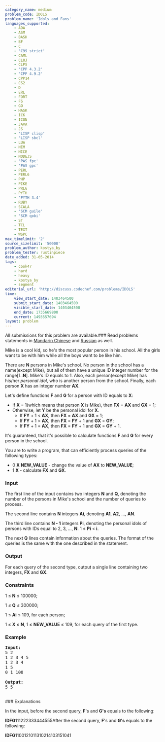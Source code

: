 ```yaml
---
category_name: medium
problem_code: IDOLS
problem_name: 'Idols and Fans'
languages_supported:
    - ADA
    - ASM
    - BASH
    - BF
    - C
    - 'C99 strict'
    - CAML
    - CLOJ
    - CLPS
    - 'CPP 4.3.2'
    - 'CPP 4.9.2'
    - CPP14
    - CS2
    - D
    - ERL
    - FORT
    - FS
    - GO
    - HASK
    - ICK
    - ICON
    - JAVA
    - JS
    - 'LISP clisp'
    - 'LISP sbcl'
    - LUA
    - NEM
    - NICE
    - NODEJS
    - 'PAS fpc'
    - 'PAS gpc'
    - PERL
    - PERL6
    - PHP
    - PIKE
    - PRLG
    - PYTH
    - 'PYTH 3.4'
    - RUBY
    - SCALA
    - 'SCM guile'
    - 'SCM qobi'
    - ST
    - TCL
    - TEXT
    - WSPC
max_timelimit: '2'
source_sizelimit: '50000'
problem_author: kostya_by
problem_tester: rustinpiece
date_added: 31-05-2014
tags:
    - cook47
    - hard
    - heavy
    - kostya_by
    - segment
editorial_url: 'http://discuss.codechef.com/problems/IDOLS'
time:
    view_start_date: 1403464500
    submit_start_date: 1403464500
    visible_start_date: 1403464500
    end_date: 1735669800
    current: 1493557694
layout: problem
---
```

All submissions for this problem are available.###  Read problems statements in [Mandarin Chinese](http://www.codechef.com/download/translated/COOK47/mandarin2/IDOLS2.pdf) and [Russian](http://www.codechef.com/download/translated/COOK47/russian/IDOLS1.pdf) as well.

Mike is a cool kid, so he's the most popular person in his school. All the girls want to be with him while all the boys want to be like him.

There are **N** persons in Mike's school. No person in the school has a name(except Mike), but all of them have a unique ID integer number for the range\[1..**N**\]. Mike's ID equals to 1. Also, each person(except Mike) has his/her _personal idol_, who is another person from the school. Finally, each person **X** has an integer number **AX**.

Let's define functions **F** and **G** for a person with ID equals to **X**:

- If **X** = 1(which means that person **X** is Mike), then **FX** = **AX** and **GX** = 1;
- Otherwise, let **Y** be the personal idol for **X**. 
  - If **FY** + 1 < **AX**, then **FX** = **AX** and **GX** = 1;
  - If **FY** + 1 > **AX**, then **FX** = **FY** + 1 and **GX** = **GY**;
  - If **FY** + 1 = **AX**, then **FX** = **FY** + 1 and **GX** = **GY** + 1.

It's guaranteed, that it's possible to calculate functions **F** and **G** for every person in the school.

You are to write a program, that can efficiently process queries of the following types:

- 0 **X** **NEW\_VALUE** - change the value of **AX** to **NEW\_VALUE**;
- 1 **X** - calculate **FX** and **GX**.

### Input

The first line of the input contains two integers **N** and **Q**, denoting the number of the persons in Mike's school and the number of queries to process.

The second line contains **N** integers **Ai**, denoting **A1**, **A2**, ..., **AN**.

The third line contains **N - 1** integers **Pi**, denoting the personal idols of persons with IDs equal to 2, 3, ..., **N**. 1 ≤ **Pi** < **i**.

The next **Q** lines contain information about the queries. The format of the queries is the same with the one described in the statement.

### Output

For each query of the second type, output a single line containing two integers, **FX** and **GX**.

### Constraints

1 ≤ **N** ≤ 100000;

1 ≤ **Q** ≤ 300000;

1 ≤ **Ai** ≤ 109, for each person;

1 ≤ **X** ≤ **N**, 1 ≤ **NEW\_VALUE** ≤ 109, for each query of the first type.

### Example

<pre><b>Input:</b>
5 2
1 2 3 4 5
1 2 3 4
1 5
0 1 100

<b>Output:</b>
5 5

</pre>### Explanations
In the input, before the second query, **F**'s and **G's** equals to the following:

**ID****F****G**111222333444555After the second query, **F**'s and **G's** equals to the following:

**ID****F****G**1100121011310214103151041
